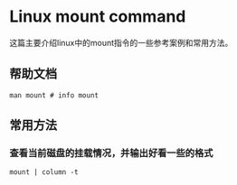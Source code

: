 
# Linux mount command

这篇主要介绍linux中的mount指令的一些参考案例和常用方法。

## 帮助文档

    man mount # info mount


## 常用方法

### 查看当前磁盘的挂载情况，并输出好看一些的格式

    mount | column -t



